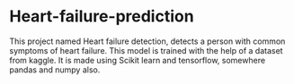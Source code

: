 # Heart-failure-prediction
This project named Heart failure detection, detects a person with common symptoms of heart failure. This model is trained with the help of a dataset from kaggle. It is made using Scikit learn and tensorflow, somewhere pandas and numpy also.
